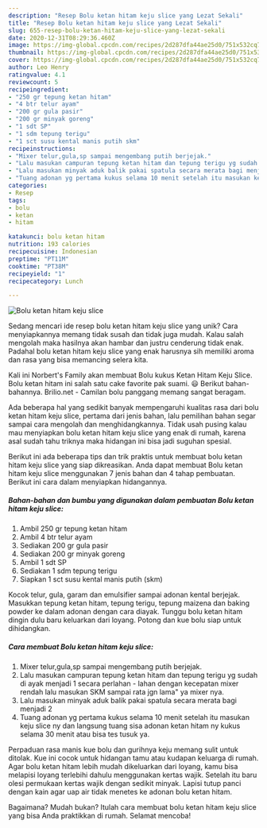 ```yaml
---
description: "Resep Bolu ketan hitam keju slice yang Lezat Sekali"
title: "Resep Bolu ketan hitam keju slice yang Lezat Sekali"
slug: 655-resep-bolu-ketan-hitam-keju-slice-yang-lezat-sekali
date: 2020-12-31T08:29:36.460Z
image: https://img-global.cpcdn.com/recipes/2d287dfa44ae25d0/751x532cq70/bolu-ketan-hitam-keju-slice-foto-resep-utama.jpg
thumbnail: https://img-global.cpcdn.com/recipes/2d287dfa44ae25d0/751x532cq70/bolu-ketan-hitam-keju-slice-foto-resep-utama.jpg
cover: https://img-global.cpcdn.com/recipes/2d287dfa44ae25d0/751x532cq70/bolu-ketan-hitam-keju-slice-foto-resep-utama.jpg
author: Leo Henry
ratingvalue: 4.1
reviewcount: 5
recipeingredient:
- "250 gr tepung ketan hitam"
- "4 btr telur ayam"
- "200 gr gula pasir"
- "200 gr minyak goreng"
- "1 sdt SP"
- "1 sdm tepung terigu"
- "1 sct susu kental manis putih skm"
recipeinstructions:
- "Mixer telur,gula,sp sampai mengembang putih berjejak."
- "Lalu masukan campuran tepung ketan hitam dan tepung terigu yg sudah di ayak menjadi 1 secara perlahan - lahan dengan kecepatan mixer rendah lalu masukan SKM sampai rata jgn lama&#34; ya mixer nya."
- "Lalu masukan minyak aduk balik pakai spatula secara merata bagi menjadi 2"
- "Tuang adonan yg pertama kukus selama 10 menit setelah itu masukan keju slice ny dan langsung tuang sisa adonan ketan hitam ny kukus selama 30 menit atau bisa tes tusuk ya."
categories:
- Resep
tags:
- bolu
- ketan
- hitam

katakunci: bolu ketan hitam 
nutrition: 193 calories
recipecuisine: Indonesian
preptime: "PT11M"
cooktime: "PT38M"
recipeyield: "1"
recipecategory: Lunch

---
```



![Bolu ketan hitam keju slice](https://img-global.cpcdn.com/recipes/2d287dfa44ae25d0/751x532cq70/bolu-ketan-hitam-keju-slice-foto-resep-utama.jpg)

Sedang mencari ide resep bolu ketan hitam keju slice yang unik? Cara menyiapkannya memang tidak susah dan tidak juga mudah. Kalau salah mengolah maka hasilnya akan hambar dan justru cenderung tidak enak. Padahal bolu ketan hitam keju slice yang enak harusnya sih memiliki aroma dan rasa yang bisa memancing selera kita.

Kali ini Norbert&#39;s Family akan membuat Bolu kukus Ketan Hitam Keju Slice. Bolu ketan hitam ini salah satu cake favorite pak suami. 😃 Berikut bahan-bahannya. Brilio.net - Camilan bolu panggang memang sangat beragam.

Ada beberapa hal yang sedikit banyak mempengaruhi kualitas rasa dari bolu ketan hitam keju slice, pertama dari jenis bahan, lalu pemilihan bahan segar sampai cara mengolah dan menghidangkannya. Tidak usah pusing kalau mau menyiapkan bolu ketan hitam keju slice yang enak di rumah, karena asal sudah tahu triknya maka hidangan ini bisa jadi suguhan spesial.


Berikut ini ada beberapa tips dan trik praktis untuk membuat bolu ketan hitam keju slice yang siap dikreasikan. Anda dapat membuat Bolu ketan hitam keju slice menggunakan 7 jenis bahan dan 4 tahap pembuatan. Berikut ini cara dalam menyiapkan hidangannya.

<!--inarticleads1-->

##### Bahan-bahan dan bumbu yang digunakan dalam pembuatan Bolu ketan hitam keju slice:

1. Ambil 250 gr tepung ketan hitam
1. Ambil 4 btr telur ayam
1. Sediakan 200 gr gula pasir
1. Sediakan 200 gr minyak goreng
1. Ambil 1 sdt SP
1. Sediakan 1 sdm tepung terigu
1. Siapkan 1 sct susu kental manis putih (skm)


Kocok telur, gula, garam dan emulsifier sampai adonan kental berjejak. Masukkan tepung ketan hitam, tepung terigu, tepung maizena dan baking powder ke dalam adonan dengan cara diayak. Tunggu bolu ketan hitam dingin dulu baru keluarkan dari loyang. Potong dan kue bolu siap untuk dihidangkan. 

<!--inarticleads2-->

##### Cara membuat Bolu ketan hitam keju slice:

1. Mixer telur,gula,sp sampai mengembang putih berjejak.
1. Lalu masukan campuran tepung ketan hitam dan tepung terigu yg sudah di ayak menjadi 1 secara perlahan - lahan dengan kecepatan mixer rendah lalu masukan SKM sampai rata jgn lama&#34; ya mixer nya.
1. Lalu masukan minyak aduk balik pakai spatula secara merata bagi menjadi 2
1. Tuang adonan yg pertama kukus selama 10 menit setelah itu masukan keju slice ny dan langsung tuang sisa adonan ketan hitam ny kukus selama 30 menit atau bisa tes tusuk ya.


Perpaduan rasa manis kue bolu dan gurihnya keju memang sulit untuk ditolak. Kue ini cocok untuk hidangan tamu atau kudapan keluarga di rumah. Agar bolu ketan hitam lebih mudah dikeluarkan dari loyang, kamu bisa melapisi loyang terlebihi dahulu menggunakan kertas wajik. Setelah itu baru olesi permukaan kertas wajik dengan sedikit minyak. Lapisi tutup panci dengan kain agar uap air tidak menetes ke adonan bolu ketan hitam. 

Bagaimana? Mudah bukan? Itulah cara membuat bolu ketan hitam keju slice yang bisa Anda praktikkan di rumah. Selamat mencoba!
